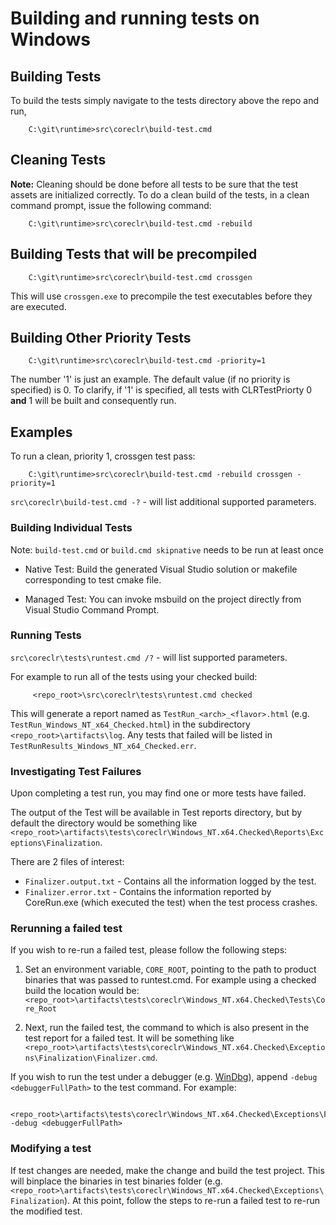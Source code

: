 Building and running tests on Windows
=====================================

## Building Tests

To build the tests simply navigate to the tests directory above the repo and run,
```
    C:\git\runtime>src\coreclr\build-test.cmd
```

## Cleaning Tests

**Note:** Cleaning should be done before all tests to be sure that the test assets are initialized correctly. To do a clean build of the tests, in a clean command prompt, issue the following command:
```
    C:\git\runtime>src\coreclr\build-test.cmd -rebuild
```

## Building Tests that will be precompiled

```
    C:\git\runtime>src\coreclr\build-test.cmd crossgen
```

This will use `crossgen.exe` to precompile the test executables before they are executed.

## Building Other Priority Tests

```
    C:\git\runtime>src\coreclr\build-test.cmd -priority=1
```

The number '1' is just an example. The default value (if no priority is specified) is 0. To clarify, if '1' is specified, all tests with CLRTestPriorty 0 **and** 1 will be built and consequently run.

## Examples

To run a clean, priority 1, crossgen test pass:

```
    C:\git\runtime>src\coreclr\build-test.cmd -rebuild crossgen -priority=1
```

`src\coreclr\build-test.cmd -?` - will list additional supported parameters.

### Building Individual Tests

Note: `build-test.cmd` or `build.cmd skipnative` needs to be run at least once

* Native Test: Build the generated Visual Studio solution or makefile corresponding to test cmake file.

* Managed Test: You can invoke msbuild on the project directly from Visual Studio Command Prompt.

### Running Tests

`src\coreclr\tests\runtest.cmd /?` - will list supported parameters.

For example to run all of the tests using your checked build:

```
     <repo_root>\src\coreclr\tests\runtest.cmd checked
```

This will generate a report named as `TestRun_<arch>_<flavor>.html` (e.g. `TestRun_Windows_NT_x64_Checked.html`) in the subdirectory `<repo_root>\artifacts\log`. Any tests that failed will be listed in `TestRunResults_Windows_NT_x64_Checked.err`.

### Investigating Test Failures

Upon completing a test run, you may find one or more tests have failed.

The output of the Test will be available in Test reports directory, but by default the directory would be something like `<repo_root>\artifacts\tests\coreclr\Windows_NT.x64.Checked\Reports\Exceptions\Finalization`.

There are 2 files of interest:

- `Finalizer.output.txt` - Contains all the information logged by the test.
- `Finalizer.error.txt`  - Contains the information reported by CoreRun.exe (which executed the test) when the test process crashes.

### Rerunning a failed test

If you wish to re-run a failed test, please follow the following steps:

1. Set an environment variable, `CORE_ROOT`, pointing to the path to product binaries that was passed to runtest.cmd.
For example using a checked build the location would be: `<repo_root>\artifacts\tests\coreclr\Windows_NT.x64.Checked\Tests\Core_Root`

2. Next, run the failed test, the command to which is also present in the test report for a failed test. It will be something like `<repo_root>\artifacts\tests\coreclr\Windows_NT.x64.Checked\Exceptions\Finalization\Finalizer.cmd`.

If you wish to run the test under a debugger (e.g. [WinDbg](http://msdn.microsoft.com/library/windows/hardware/ff551063(v=vs.85).aspx)), append `-debug <debuggerFullPath>` to the test command. For example:

```
     <repo_root>\artifacts\tests\coreclr\Windows_NT.x64.Checked\Exceptions\Finalization\Finalizer.cmd -debug <debuggerFullPath>
```

### Modifying a test

If test changes are needed, make the change and build the test project. This will binplace the binaries in test binaries folder (e.g. `<repo_root>\artifacts\tests\coreclr\Windows_NT.x64.Checked\Exceptions\Finalization`). At this point, follow the steps to re-run a failed test to re-run the modified test.
